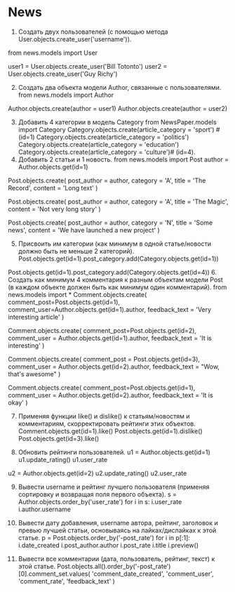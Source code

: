 # News
1.	Создать двух пользователей (с помощью метода User.objects.create_user('username')). 

from news.models import User

user1 = User.objects.create_user('Bill Totonto')
user2 = User.objects.create_user('Guy Richy')

2.	Создать два объекта модели Author, связанные с пользователями.
from news.models import Author

Author.objects.create(author = user1)
Author.objects.create(author = user2)

3.	Добавить 4 категории в модель Category
from NewsPaper.models import Category
Category.objects.create(article_category = 'sport') # (id=1)
Category.objects.create(article_category = 'politics')
Category.objects.create(article_category = 'education')
Category.objects.create(article_category = 'culture')# (id=4).
4.	Добавить 2 статьи и 1 новость.
from news.models import Post
author = Author.objects.get(id=1)

Post.objects.create(
post_author = author, 
category = 'A', 
title = 'The Record', 
content = 'Long text'
)

Post.objects.create(
post_author = author, 
category = 'A', 
title = 'The Magic', 
content = 'Not very long story'
)


Post.objects.create(
post_author = author, 
category = 'N', 
title = 'Some news', 
content = 'We have launched a new project'
)


5.	Присвоить им категории (как минимум в одной статье/новости должно быть не меньше 2 категорий).
Post.objects.get(id=1).post_category.add(Category.objects.get(id=1))

Post.objects.get(id=1).post_category.add(Category.objects.get(id=4))
6.	Создать как минимум 4 комментария к разным объектам модели Post (в каждом объекте должен быть как минимум один комментарий).
from news.models import *
Comment.objects.create(
                      comment_post=Post.objects.get(id=1),
                      comment_user=Author.objects.get(id=1).author, 
                      feedback_text = 'Very interesting article'
                      )

Comment.objects.create(
                      comment_post=Post.objects.get(id=2), 
                      comment_user = Author.objects.get(id=1).author,
                      feedback_text = 'It is interesting'
                      )

Comment.objects.create(
                      comment_post = Post.objects.get(id=3), 
                      comment_user = Author.objects.get(id=2).author, feedback_text = "Wow, that's awesome"
                      )

Comment.objects.create(
                      comment_post=Post.objects.get(id=1), 
                      comment_user = Author.objects.get(id=2).author, feedback_text = 'It is okay'
                      )

7.	Применяя функции like() и dislike() к статьям/новостям и комментариям, скорректировать рейтинги этих объектов.
Comment.objects.get(id=1).like()
Post.objects.get(id=1).dislike()
Post.objects.get(id=3).like()

8.	Обновить рейтинги пользователей.
u1 = Author.objects.get(id=1)
u1.update_rating()
u1.user_rate

u2 = Author.objects.get(id=2)
u2.update_rating()
u2.user_rate


9.	Вывести username и рейтинг лучшего пользователя (применяя сортировку и возвращая поля первого объекта).
s = Author.objects.order_by('user_rate')
for i in s:
	i.user_rate
	i.author.username

10.	Вывести дату добавления, username автора, рейтинг, заголовок и превью лучшей статьи, основываясь на лайках/дислайках к этой статье.
p = Post.objects.order_by('-post_rate')
for i in p[:1]:
	i.date_created
	i.post_author.author
	i.post_rate
	i.title
	i.preview()

11.	Вывести все комментарии (дата, пользователь, рейтинг, текст) к этой статье.
Post.objects.all().order_by('-post_rate')[0].comment_set.values(
'comment_date_created', 
'comment_user', 
'comment_rate', 'feedback_text'
)


